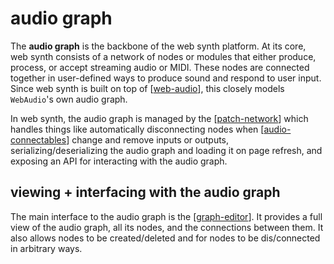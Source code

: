 # audio graph

The **audio graph** is the backbone of the web synth platform.  At its core, web synth consists of a network of nodes or modules that either produce, process, or accept streaming audio or MIDI.  These nodes are connected together in user-defined ways to produce sound and respond to user input.  Since web synth is built on top of [[web-audio]], this closely models `WebAudio`'s own audio graph.

In web synth, the audio graph is managed by the [[patch-network]] which handles things like automatically disconnecting nodes when [[audio-connectables]] change and remove inputs or outputs, serializing/deserializing the audio graph and loading it on page refresh, and exposing an API for interacting with the audio graph.

## viewing + interfacing with the audio graph

The main interface to the audio graph is the [[graph-editor]].  It provides a full view of the audio graph, all its nodes, and the connections between them.  It also allows nodes to be created/deleted and for nodes to be dis/connected in arbitrary ways.

[//begin]: # "Autogenerated link references for markdown compatibility"
[web-audio]: web-audio "WebAudio"
[patch-network]: patch-network "patch-network"
[audio-connectables]: audio-connectables "audio-connectables"
[graph-editor]: graph-editor "graph editor"
[//end]: # "Autogenerated link references"
